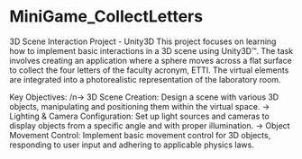 # MiniGame_CollectLetters

3D Scene Interaction Project - Unity3D
This project focuses on learning how to implement basic interactions in a 3D scene using Unity3D™. The task involves creating an application where a sphere moves across a flat surface to collect the four letters of the faculty acronym, ETTI. The virtual elements are integrated into a photorealistic representation of the laboratory room.

Key Objectives:
/n-> 3D Scene Creation: Design a scene with various 3D objects, manipulating and positioning them within the virtual space.
-> Lighting & Camera Configuration: Set up light sources and cameras to display objects from a specific angle and with proper illumination.
-> Object Movement Control: Implement basic movement control for 3D objects, responding to user input and adhering to applicable physics laws.
